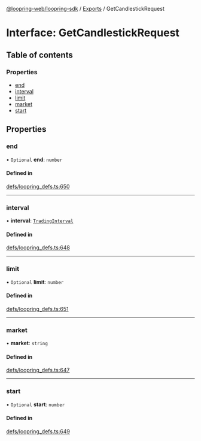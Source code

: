 [@loopring-web/loopring-sdk](../README.md) / [Exports](../modules.md) / GetCandlestickRequest

# Interface: GetCandlestickRequest

## Table of contents

### Properties

- [end](GetCandlestickRequest.md#end)
- [interval](GetCandlestickRequest.md#interval)
- [limit](GetCandlestickRequest.md#limit)
- [market](GetCandlestickRequest.md#market)
- [start](GetCandlestickRequest.md#start)

## Properties

### end

• `Optional` **end**: `number`

#### Defined in

[defs/loopring_defs.ts:650](https://github.com/Loopring/loopring_sdk/blob/ea87b1c/src/defs/loopring_defs.ts#L650)

___

### interval

• **interval**: [`TradingInterval`](../enums/TradingInterval.md)

#### Defined in

[defs/loopring_defs.ts:648](https://github.com/Loopring/loopring_sdk/blob/ea87b1c/src/defs/loopring_defs.ts#L648)

___

### limit

• `Optional` **limit**: `number`

#### Defined in

[defs/loopring_defs.ts:651](https://github.com/Loopring/loopring_sdk/blob/ea87b1c/src/defs/loopring_defs.ts#L651)

___

### market

• **market**: `string`

#### Defined in

[defs/loopring_defs.ts:647](https://github.com/Loopring/loopring_sdk/blob/ea87b1c/src/defs/loopring_defs.ts#L647)

___

### start

• `Optional` **start**: `number`

#### Defined in

[defs/loopring_defs.ts:649](https://github.com/Loopring/loopring_sdk/blob/ea87b1c/src/defs/loopring_defs.ts#L649)
